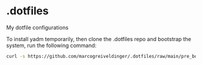 # .dotfiles
My dotfile configurations

To install yadm temporarily, then clone the .dotfiles repo and bootstrap the system, run the following command:

```bash
curl -s https://github.com/marcogreiveldinger/.dotfiles/raw/main/pre_bootstrap.sh | bash
```